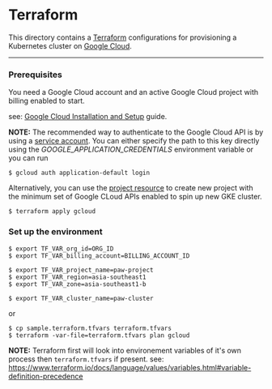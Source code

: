 # Terraform

This directory contains a [Terraform](https://www.terraform.io/) configurations 
for provisioning a Kubernetes cluster on [Google Cloud](https://cloud.google.com/).

---

### Prerequisites

You need a Google Cloud account and an active Google Cloud project with
billing enabled to start.

see: [Google Cloud Installation and Setup](https://cloud.google.com/deployment-manager/docs/step-by-step-guide/installation-and-setup) guide.

__NOTE:__ The recommended way to authenticate to the Google Cloud API is by using a [service account](https://cloud.google.com/docs/authentication/getting-started).
You can either specify the path to this key directly using the _GOOGLE_APPLICATION_CREDENTIALS_ environment variable or you can run 

```
$ gcloud auth application-default login
```

Alternatively, you can use the [project resource](gcloud/project.tf) to create
new project with the minimum set of Google CLoud APIs enabled to spin up new GKE
cluster.

```
$ terraform apply gcloud
```

### Set up the environment

```
$ export TF_VAR_org_id=ORG_ID
$ export TF_VAR_billing_account=BILLING_ACCOUNT_ID
 
$ export TF_VAR_project_name=paw-project
$ export TF_VAR_region=asia-southeast1
$ export TF_VAR_zone=asia-southeast1-b
 
$ export TF_VAR_cluster_name=paw-cluster
```
or

```
$ cp sample.terraform.tfvars terraform.tfvars
$ terraform -var-file=terraform.tfvars plan gcloud
````

__NOTE:__ Terraform first will look into environement variables of it's own process then `terraform.tfvars` if present.
see: https://www.terraform.io/docs/language/values/variables.html#variable-definition-precedence
